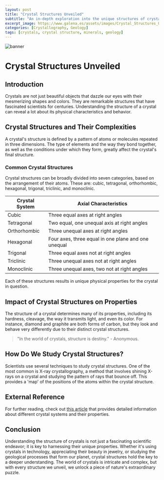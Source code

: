 ```yaml
---
layout: post
title: "Crystal Structures Unveiled"
subtitle: "An in-depth exploration into the unique structures of crystals and how they shape their properties."
excerpt_image: https://www.galena.es/assets/images/Crystal_Structures_Unveiled.png
categories: [Crystallography, Geology]
tags: [crystals, crystal structure, minerals, geology]
---
```


![banner](https://www.galena.es/assets/images/Crystal_Structures_Unveiled.png "Image exploring the unique structures of crystals, showcasing how these formations determine the properties and characteristics of minerals in the fascinating field of crystallography and geology.")

# Crystal Structures Unveiled

## Introduction

Crystals are not just beautiful objects that dazzle our eyes with their mesmerizing shapes and colors. They are remarkable structures that have fascinated scientists for centuries. Understanding the structure of a crystal can reveal a lot about its physical characteristics and behavior. 

## Crystal Structures and Their Complexities

A crystal's structure is defined by a pattern of atoms or molecules repeated in three dimensions. The type of elements and the way they bond together, as well as the conditions under which they form, greatly affect the crystal's final structure.

### Common Crystal Structures

Crystal structures can be broadly divided into seven categories, based on the arrangement of their atoms. These are: cubic, tetragonal, orthorhombic, hexagonal, trigonal, triclinic, and monoclinic.

| Crystal System  | Axial Characteristics |
| --------------- | --------------------- |
| Cubic           | Three equal axes at right angles |
| Tetragonal      | Two equal, one unequal axis at right angles |
| Orthorhombic    | Three unequal axes at right angles |
| Hexagonal       | Four axes, three equal in one plane and one unequal |
| Trigonal        | Three equal axes not at right angles |
| Triclinic       | Three unequal axes not at right angles |
| Monoclinic      | Three unequal axes, two not at right angles |

Each of these structures results in unique physical properties for the crystal in question.

## Impact of Crystal Structures on Properties

The structure of a crystal determines many of its properties, including its hardness, cleavage, the way it transmits light, and even its color. For instance, diamond and graphite are both forms of carbon, but they look and behave very differently due to their distinct crystal structures.

> "In the world of crystals, structure is destiny." - Anonymous.

## How Do We Study Crystal Structures?

Scientists use several techniques to study crystal structures. One of the most common is X-ray crystallography, a method that involves shining X-rays on a crystal and studying the pattern of rays that bounce off. This provides a 'map' of the positions of the atoms within the crystal structure.

## External Reference

For further reading, check out [this article](https://www.minerals.net/resource/property/crystal%20systems.aspx) that provides detailed information about different crystal systems and their properties.

## Conclusion

Understanding the structure of crystals is not just a fascinating scientific endeavor; it is key to harnessing their unique properties. Whether it's using crystals in technology, appreciating their beauty in jewelry, or studying the geological processes that form our planet, crystal structures hold the key to a deeper understanding. The world of crystals is intricate and complex, but with every structure we unveil, we unlock a piece of nature's extraordinary puzzle.